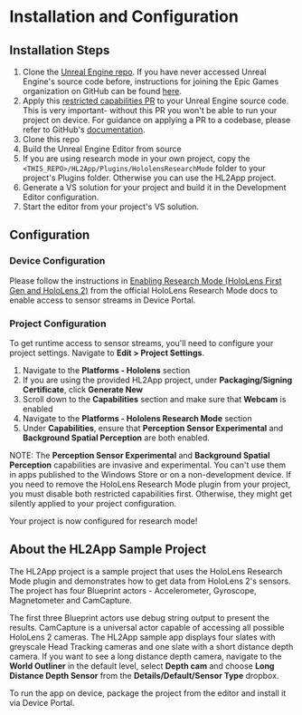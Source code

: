 # Installation and Configuration

## Installation Steps

1. Clone the [Unreal Engine repo](https://github.com/EpicGames/UnrealEngine/). If you have never accessed Unreal Engine's source code before, instructions for joining the Epic Games organization on GitHub can be found [here](https://www.unrealengine.com/en-US/ue4-on-github?sessionInvalidated=true).
1. Apply this [restricted capabilities PR](https://github.com/EpicGames/UnrealEngine/pull/8284) to your Unreal Engine source code. This is very important- without this PR you won't be able to run your project on device. For guidance on applying a PR to a codebase, please refer to GitHub's [documentation](https://docs.github.com/github/collaborating-with-pull-requests/reviewing-changes-in-pull-requests/checking-out-pull-requests-locally).
1. Clone this repo 
1. Build the Unreal Engine Editor from source
1. If you are using research mode in your own project, copy the `<THIS_REPO>/HL2App/Plugins/HololensResearchMode` folder to your project's Plugins folder. Otherwise you can use the HL2App project.
1. Generate a VS solution for your project and build it in the Development Editor configuration.
1. Start the editor from your project's VS solution.
   
## Configuration

### Device Configuration

Please follow the instructions in [Enabling Research Mode (HoloLens First Gen and HoloLens 2)](https://docs.microsoft.com/en-gb/windows/mixed-reality/develop/platform-capabilities-and-apis/research-mode#enabling-research-mode-hololens-first-gen-and-hololens-2) from the official HoloLens Research Mode docs to enable access to sensor streams in Device Portal.

### Project Configuration

To get runtime access to sensor streams, you'll need to configure your project settings. Navigate to **Edit > Project Settings**.

1. Navigate to the **Platforms - Hololens** section
1. If you are using the provided HL2App project, under **Packaging/Signing Certificate**, click **Generate New**
1. Scroll down to the **Capabilities** section and make sure that **Webcam** is enabled 
1. Navigate to the **Platforms - Hololens Research Mode** section
1. Under **Capabilities**, ensure that **Perception Sensor Experimental** and **Background Spatial Perception** are both enabled.
   
NOTE: The **Perception Sensor Experimental** and **Background Spatial Perception** capabilities are invasive and experimental. You can't use them in apps published to the Windows Store or on a non-development device. If you need to remove the HoloLens Research Mode plugin from your project, you must disable both restricted capabilities first. Otherwise, they might get silently applied to your project configuration. 

Your project is now configured for research mode! 

## About the HL2App Sample Project

The HL2App project is a sample project that uses the HoloLens Research Mode plugin and demonstrates how to get data from HoloLens 2's sensors. The project has four Blueprint actors - Accelerometer, Gyroscope, Magnetometer and CamCapture. 

The first three Blueprint actors use debug string output to present the results. CamCapture is a universal actor capable of accessing all possible HoloLens 2 cameras. The HL2App sample app displays four slates with greyscale Head Tracking cameras and one slate with a short distance depth camera. If you want to see a long distance depth camera, navigate to the **World Outliner** in the default level, select **Depth cam** and choose **Long Distance Depth Sensor** from the **Details/Default/Sensor Type** dropbox.

To run the app on device, package the project from the editor and install it via Device Portal.
